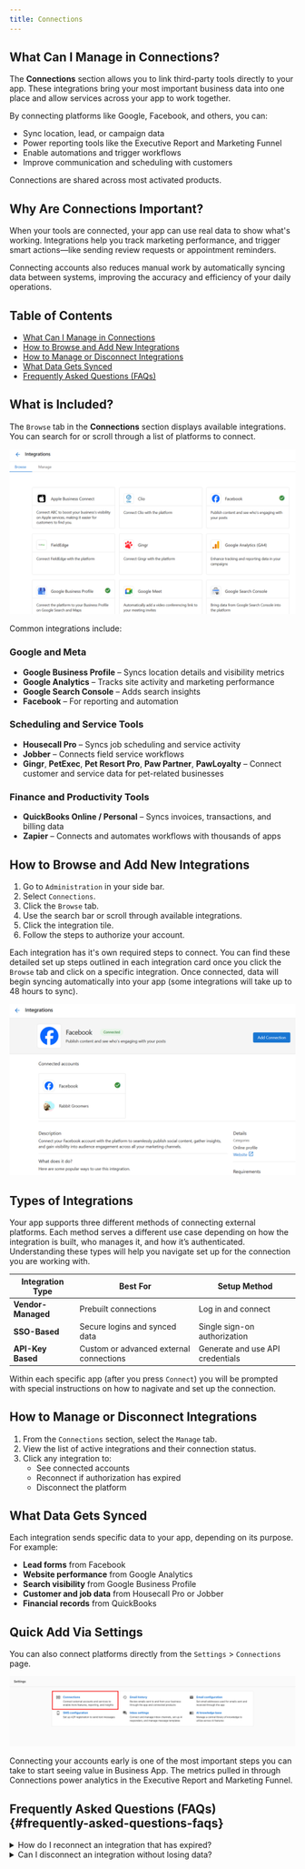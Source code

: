 ```yaml
---
title: Connections
---
```

## What Can I Manage in Connections?
The **Connections** section allows you to link third-party tools directly to your app. These integrations bring your most important business data into one place and allow services across your app to work together.

By connecting platforms like Google, Facebook, and others, you can:

- Sync location, lead, or campaign data  
- Power reporting tools like the Executive Report and Marketing Funnel  
- Enable automations and trigger workflows  
- Improve communication and scheduling with customers

Connections are shared across most activated products.

## Why Are Connections Important?
When your tools are connected, your app can use real data to show what's working. Integrations help you track marketing performance, and trigger smart actions—like sending review requests or appointment reminders.

Connecting accounts also reduces manual work by automatically syncing data between systems, improving the accuracy and efficiency of your daily operations.

## Table of Contents
- [What Can I Manage in Connections](#what-can-i-manage-in-connections)
- [How to Browse and Add New Integrations](#how-to-browse-and-add-new-integrations)
- [How to Manage or Disconnect Integrations](#how-to-manage-or-disconnect-integrations)
- [What Data Gets Synced](#what-data-gets-synced)
- [Frequently Asked Questions (FAQs)](#frequently-asked-questions-faqs)

## What is Included?
The `Browse` tab in the **Connections** section displays available integrations. You can search for or scroll through a list of platforms to connect.

![Browse Available Integrations in the Connection Section](../img/app_settings_connections_browse_integrations.png)

Common integrations include:

### Google and Meta
- **Google Business Profile** – Syncs location details and visibility metrics  
- **Google Analytics** – Tracks site activity and marketing performance  
- **Google Search Console** – Adds search insights
- **Facebook** – For reporting and automation  

### Scheduling and Service Tools
- **Housecall Pro** – Syncs job scheduling and service activity  
- **Jobber** – Connects field service workflows  
- **Gingr**, **PetExec**, **Pet Resort Pro**, **Paw Partner**, **PawLoyalty** – Connect customer and service data for pet-related businesses  

### Finance and Productivity Tools
- **QuickBooks Online / Personal** – Syncs invoices, transactions, and billing data
- **Zapier** – Connects and automates workflows with thousands of apps  

## How to Browse and Add New Integrations
1. Go to `Administration` in your side bar. 
2. Select `Connections`.  
3. Click the `Browse` tab.  
4. Use the search bar or scroll through available integrations.  
5. Click the integration tile.  
6. Follow the steps to authorize your account.

Each integration has it's own required steps to connect. You can find these detailed set up steps outlined in each integration card once you click the `Browse` tab and click on a specific integration. Once connected, data will begin syncing automatically into your app (some integrations will take up to 48 hours to sync).

![Facebook Integration Example](../img/app_settings_connections_facebook.png)

## Types of Integrations

Your app supports three different methods of connecting external platforms. Each method serves a different use case depending on how the integration is built, who manages it, and how it’s authenticated. Understanding these types will help you navigate set up for the connection you are working with. 

| **Integration Type**  | **Best For**                             | **Setup Method**                |
|-----------------------|-------------------------------------------|----------------------------------|
| **Vendor-Managed**    | Prebuilt connections                      | Log in and connect               |
| **SSO-Based**         | Secure logins and synced data             | Single sign-on authorization     |
| **API-Key Based**     | Custom or advanced external connections   | Generate and use API credentials |

Within each specific app (after you press `Connect`) you will be prompted with special instructions on how to nagivate and set up the connection. 

## How to Manage or Disconnect Integrations
1. From the `Connections` section, select the `Manage` tab.  
2. View the list of active integrations and their connection status.  
3. Click any integration to:
   - See connected accounts  
   - Reconnect if authorization has expired  
   - Disconnect the platform  

## What Data Gets Synced
Each integration sends specific data to your app, depending on its purpose. For example:

- **Lead forms** from Facebook  
- **Website performance** from Google Analytics  
- **Search visibility** from Google Business Profile  
- **Customer and job data** from Housecall Pro or Jobber  
- **Financial records** from QuickBooks 

## Quick Add Via Settings

You can also connect platforms directly from the `Settings` > `Connections` page.

![Settings > Connections](../img/connections.png)

Connecting your accounts early is one of the most important steps you can take to start seeing value in Business App. The metrics pulled in through Connections power analytics in the Executive Report and Marketing Funnel.

## Frequently Asked Questions (FAQs) {#frequently-asked-questions-faqs}

<details>
<summary>How do I reconnect an integration that has expired?</summary>

Go to `Administration > Connections > Manage`, click the integration, and choose **Reconnect**. Follow the authorization steps to restore access.
</details>

<details>
<summary>Can I disconnect an integration without losing data?</summary>

Yes. Disconnecting stops future syncing but does not delete historical data already imported into your app.
</details>
